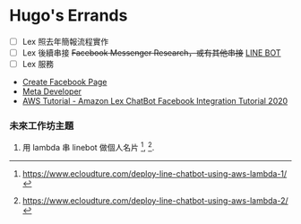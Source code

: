 # Hugo's Errands

- [ ] Lex 照去年簡報流程實作
- [ ] Lex 後續串接 ~~Facebook Messenger Research，或有其他串接~~ [LINE BOT](https://blog.serverworks.co.jp/amazon-lex-line-bot)
- [ ] Lex 服務

- [Create Facebook Page](facebook.com/pages/create)
- [Meta Developer](https://developers.facebook.com/apps/)
- [AWS Tutorial - Amazon Lex ChatBot Facebook Integration Tutorial 2020](https://www.youtube.com/watch?v=0h1aC1zWFSQ)

### 未來工作坊主題
1. 用 lambda 串 linebot 做個人名片 [^1], [^2].

[^1]: https://www.ecloudture.com/deploy-line-chatbot-using-aws-lambda-1/
[^2]: https://www.ecloudture.com/deploy-line-chatbot-using-aws-lambda-2/
